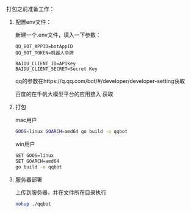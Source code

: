 打包之前准备工作：

1. 配置env文件：

   新建一个.env文件，填入一下参数：

   ```shell
   QQ_BOT_APPID=botAppID
   QQ_BOT_TOKEN=机器人令牌
   
   BAIDU_CLIENT_ID=APIkey
   BAIDU_CLIENT_SECRET=Secret Key
   ```

   qq的参数在https://q.qq.com/bot/#/developer/developer-setting获取

   百度的在千帆大模型平台的应用接入 获取

2. 打包

   mac用户

   ```bash
   GOOS=linux GOARCH=amd64 go build -o qqbot
   ```

   win用户

   ```bash
   SET GOOS=linux
   SET GOARCH=amd64
   go build -o qqbot
   ```

3. 服务器部署

   上传到服务器，并在文件所在目录执行

   ```bash
   nohup ./qqbot
   ```

   

